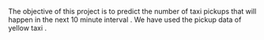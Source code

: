  The objective of this project is to predict the number of taxi pickups that will happen in the next 10 minute interval . We have used the pickup data of yellow taxi .
 
